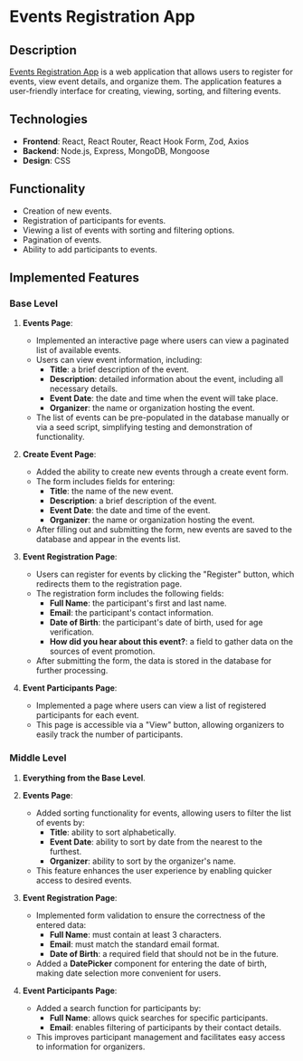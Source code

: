 # Events Registration App

## Description
[Events Registration App](https://event-registration-frontend-rouge.vercel.app) is a web application that allows users to register for events, view event details, and organize them. The application features a user-friendly interface for creating, viewing, sorting, and filtering events.

## Technologies

- **Frontend**: React, React Router, React Hook Form, Zod, Axios
- **Backend**: Node.js, Express, MongoDB, Mongoose
- **Design**: CSS

## Functionality

- Creation of new events.
- Registration of participants for events.
- Viewing a list of events with sorting and filtering options.
- Pagination of events.
- Ability to add participants to events.

## Implemented Features

### Base Level

1. **Events Page**:
   - Implemented an interactive page where users can view a paginated list of available events.
   - Users can view event information, including:
     - **Title**: a brief description of the event.
     - **Description**: detailed information about the event, including all necessary details.
     - **Event Date**: the date and time when the event will take place.
     - **Organizer**: the name or organization hosting the event.
   - The list of events can be pre-populated in the database manually or via a seed script, simplifying testing and demonstration of functionality.

2. **Create Event Page**:
   - Added the ability to create new events through a create event form.
   - The form includes fields for entering:
     - **Title**: the name of the new event.
     - **Description**: a brief description of the event.
     - **Event Date**: the date and time of the event.
     - **Organizer**: the name or organization hosting the event.
   - After filling out and submitting the form, new events are saved to the database and appear in the events list.

3. **Event Registration Page**:
   - Users can register for events by clicking the "Register" button, which redirects them to the registration page.
   - The registration form includes the following fields:
     - **Full Name**: the participant's first and last name.
     - **Email**: the participant's contact information.
     - **Date of Birth**: the participant's date of birth, used for age verification.
     - **How did you hear about this event?**: a field to gather data on the sources of event promotion.
   - After submitting the form, the data is stored in the database for further processing.

4. **Event Participants Page**:
   - Implemented a page where users can view a list of registered participants for each event.
   - This page is accessible via a "View" button, allowing organizers to easily track the number of participants.

### Middle Level

1. **Everything from the Base Level**.
  
2. **Events Page**:
   - Added sorting functionality for events, allowing users to filter the list of events by:
     - **Title**: ability to sort alphabetically.
     - **Event Date**: ability to sort by date from the nearest to the furthest.
     - **Organizer**: ability to sort by the organizer's name.
   - This feature enhances the user experience by enabling quicker access to desired events.

3. **Event Registration Page**:
   - Implemented form validation to ensure the correctness of the entered data:
     - **Full Name**: must contain at least 3 characters.
     - **Email**: must match the standard email format.
     - **Date of Birth**: a required field that should not be in the future.
   - Added a **DatePicker** component for entering the date of birth, making date selection more convenient for users.

4. **Event Participants Page**:
   - Added a search function for participants by:
     - **Full Name**: allows quick searches for specific participants.
     - **Email**: enables filtering of participants by their contact details.
   - This improves participant management and facilitates easy access to information for organizers.

